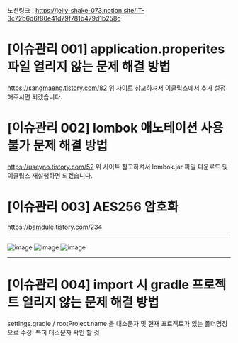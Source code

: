 노션링크 : https://jelly-shake-073.notion.site/IT-3c72b6d6f80e41d79f781b479d1b258c

# [이슈관리 001] application.properites 파일 열리지 않는 문제 해결 방법
https://sangmaeng.tistory.com/82 
위 사이트 참고하셔서 이클립스에서 추가 설정 해주시면 되겠습니다.

# [이슈관리 002] lombok 애노테이션 사용 불가 문제 해결 방법
https://useyno.tistory.com/52
위 사이트 참고하셔서 lombok.jar 파일 다운로드 및 이클립스 재실행하면 되겠습니다.
# [이슈관리 003] AES256 암호화
https://bamdule.tistory.com/234 <hr>
![image](https://user-images.githubusercontent.com/110449133/191161028-631ac2a7-fd7c-4049-abc1-e76f234c452b.png)
![image](https://user-images.githubusercontent.com/110449133/191160686-c01fb043-9132-4fb5-8a2a-75962fb54bbb.png)
![image](https://user-images.githubusercontent.com/110449133/191160715-850f008e-63f8-496b-b5b9-3d32e8ff05e9.png) <hr>

# [이슈관리 004] import 시 gradle 프로젝트 열리지 않는 문제 해결 방법
settings.gradle / rootProject.name 을 대소문자 및 현재 프로젝트가 있는 폴더명칭으로 수정! 특히 대소문자 확인 할 것
